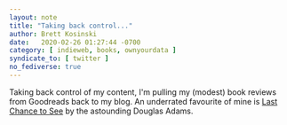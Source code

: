 ```yaml
---
layout: note
title: "Taking back control..."
author: Brett Kosinski
date:   2020-02-26 01:27:44 -0700
category: [ indieweb, books, ownyourdata ]
syndicate_to: [ twitter ]
no_fediverse: true
---
```


Taking back control of my content, I'm pulling my (modest) book reviews from Goodreads back to my blog.  An underrated favourite of mine is [Last Chance to See](2012-01-01-review-last-chance-to-see.md) by the astounding Douglas Adams.
